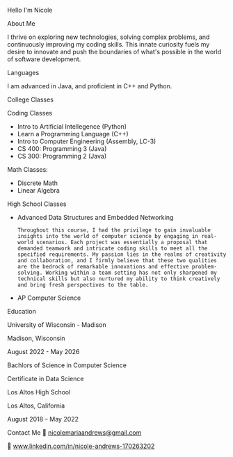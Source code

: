 Hello I'm Nicole 

About Me

I thrive on exploring new technologies, solving complex problems, and continuously improving my coding skills. This innate curiosity fuels my desire to innovate and push the boundaries of what's possible in the world of software development. 

Languages

I am advanced in Java, and proficient in C++ and Python. 

College Classes 

Coding Classes
- Intro to Artificial Intellegence (Python)
- Learn a Programming Language (C++)
- Intro to Computer Engineering (Assembly, LC-3)
- CS 400: Programming 3 (Java)
- CS 300: Programming 2 (Java) 

Math Classes:
- Discrete Math
- Linear Algebra

High School Classes 

- Advanced Data Structures and Embedded Networking

      Throughout this course, I had the privilege to gain invaluable insights into the world of computer science by engaging in real- world scenarios. Each project was essentially a proposal that demanded teamwork and intricate coding skills to meet all the specified requirements. My passion lies in the realms of creativity and collaboration, and I firmly believe that these two qualities are the bedrock of remarkable innovations and effective problem-solving. Working within a team setting has not only sharpened my technical skills but also nurtured my ability to think creatively and bring fresh perspectives to the table.
  
- AP Computer Science 


Education

University of Wisconsin - Madison 

Madison, Wisconsin 

August 2022 - May 2026

Bachlors of Science in Computer Science 

Certificate in Data Science 

Los Altos High School 

Los Altos, California 

August 2018 – May 2022

Contact Me
📧 nicolemariaandrews@gmail.com 

🔗 www.linkedin.com/in/nicole-andrews-170263202


